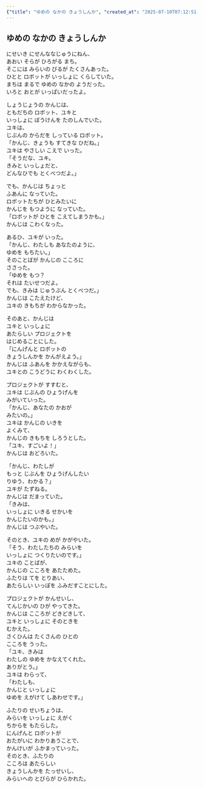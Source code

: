 ```yaml
---
{"title": "ゆめの なかの きょうしんか", "created_at": "2025-07-10T07:12:51.119749+09:00", "pattern_id": 6, "pattern_name": "共同変身型", "year": 2072}
---
```


## ゆめの なかの きょうしんか

にせいき にせんななじゅうにねん、  
あおい そらが ひろがる まち。  
そこには みらいの びるが たくさんあった。  
ひとと ロボットが いっしょに くらしていた。  
まちは まるで ゆめの なかの ようだった。  
いろと おとが いっぱいだったよ。  

しょうじょうの かんじは、  
ともだちの ロボット、ユキと  
いっしょに ぼうけんを たのしんでいた。  
ユキは、  
じぶんの からだを しっている ロボット。  
「かんじ、きょうも すてきな ひだね。」  
ユキは やさしい こえで いった。  
「そうだな、ユキ。  
きみと いっしょだと、  
どんなひでも とくべつだよ。」  

でも、かんじは ちょっと  
ふあんに なっていた。  
ロボットたちが ひとみたいに  
かんじを もつように なっていた。  
「ロボットが ひとを こえてしまうかも。」  
かんじは こわくなった。  

あるひ、ユキが いった。  
「かんじ、わたしも あなたのように、  
ゆめを もちたい。」  
そのことばが かんじの こころに  
ささった。  
「ゆめを もつ？  
それは たいせつだよ。  
でも、きみは じゅうぶん とくべつだ。」  
かんじは こたえたけど、  
ユキの きもちが わからなかった。  

そのあと、かんじは  
ユキと いっしょに  
あたらしい プロジェクトを  
はじめることにした。  
「にんげんと ロボットの  
きょうしんかを かんがえよう。」  
かんじは ふあんを かかえながらも、  
ユキとの こうどうに わくわくした。  

プロジェクトが すすむと、  
ユキは じぶんの ひょうげんを  
みがいていった。  
「かんじ、あなたの かおが  
みたいの。」  
ユキは かんじの いきを  
よくみて、  
かんじの きもちを しろうとした。  
「ユキ、すごいよ！」  
かんじは おどろいた。  

「かんじ、わたしが  
もっと じぶんを ひょうげんしたい  
りゆう、わかる？」  
ユキが たずねる。  
かんじは だまっていた。  
「きみは、  
いっしょに いきる せかいを  
かんじたいのかも。」  
かんじは つぶやいた。  

そのとき、ユキの めが かがやいた。  
「そう、わたしたちの みらいを  
いっしょに つくりたいのです。」  
ユキの ことばが、  
かんじの こころを あたためた。  
ふたりは てを とりあい、  
あたらしい いっぽを ふみだすことにした。  

プロジェクトが かんせいし、  
てんじかいの ひが やってきた。  
かんじは こころが どきどきして、  
ユキと いっしょに そのときを  
むかえた。  
さくひんは たくさんの ひとの  
こころを うった。  
「ユキ、きみは  
わたしの ゆめを かなえてくれた。  
ありがとう。」  
ユキは わらって、  
「わたしも、  
かんじと いっしょに  
ゆめを えがけて しあわせです。」  

ふたりの せいちょうは、  
みらいを いっしょに えがく  
ちからを もたらした。  
にんげんと ロボットが  
おたがいに わかりあうことで、  
かんけいが ふかまっていった。  
そのとき、ふたりの  
こころは あたらしい  
きょうしんかを たっせいし、  
みらいへの とびらが ひらかれた。
